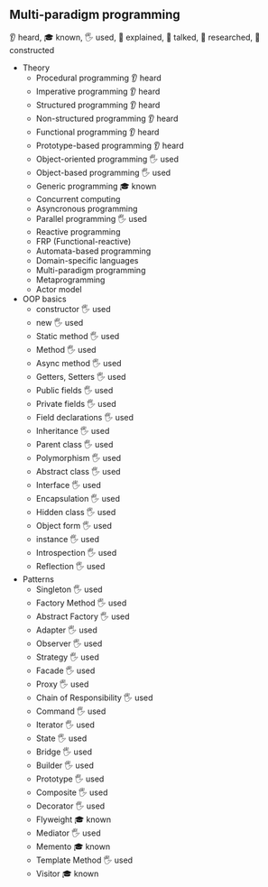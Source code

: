 ## Multi-paradigm programming
 👂 heard, 🎓 known, 🖐️ used, 🙋 explained, 📢 talked, 🔬 researched, 🚀 constructed
- Theory
  - Procedural programming 👂 heard
  - Imperative programming 👂 heard
  - Structured programming 👂 heard
  - Non-structured programming 👂 heard
  - Functional programming 👂 heard
  - Prototype-based programming 👂 heard
  - Object-oriented programming 🖐️ used
  - Object-based programming 🖐️ used
  - Generic programming  🎓 known
  - Concurrent computing
  - Asyncronous programming
  - Parallel programming 🖐️ used
  - Reactive programming
  - FRP (Functional-reactive)
  - Automata-based programming
  - Domain-specific languages
  - Multi-paradigm programming
  - Metaprogramming
  - Actor model
- OOP basics
  - constructor 🖐️ used
  - new 🖐️ used
  - Static method 🖐️ used
  - Method 🖐️ used
  - Async method 🖐️ used
  - Getters, Setters 🖐️ used
  - Public fields 🖐️ used
  - Private fields 🖐️ used
  - Field declarations 🖐️ used
  - Inheritance 🖐️ used
  - Parent class 🖐️ used
  - Polymorphism 🖐️ used
  - Abstract class 🖐️ used
  - Interface 🖐️ used
  - Encapsulation 🖐️ used
  - Hidden class 🖐️ used
  - Object form 🖐️ used
  - instance 🖐️ used
  - Introspection 🖐️ used
  - Reflection 🖐️ used
- Patterns
  - Singleton 🖐️ used
  - Factory Method 🖐️ used
  - Abstract Factory 🖐️ used
  - Adapter 🖐️ used
  - Observer 🖐️ used
  - Strategy 🖐️ used
  - Facade 🖐️ used
  - Proxy 🖐️ used
  - Chain of Responsibility 🖐️ used
  - Command 🖐️ used
  - Iterator 🖐️ used
  - State 🖐️ used
  - Bridge 🖐️ used
  - Builder 🖐️ used
  - Prototype 🖐️ used
  - Composite 🖐️ used
  - Decorator 🖐️ used
  - Flyweight 🎓 known
  - Mediator 🖐️ used
  - Memento 🎓 known
  - Template Method 🖐️ used
  - Visitor 🎓 known
